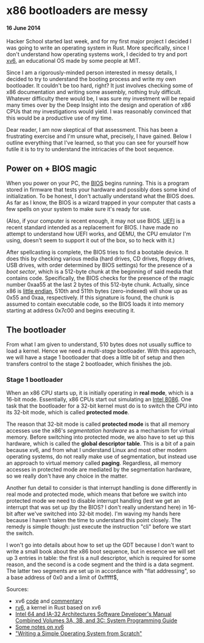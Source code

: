 # x86 bootloaders are messy

#### 16 June 2014

Hacker School started last week, and for my first major project I decided I was going to write an operating system in Rust. More specifically, since I don't understand how operating systems work, I decided to try and port [xv6](http://pdos.csail.mit.edu/6.828/2012/xv6.html), an educational OS made by some people at MIT.

Since I am a rigorously-minded person interested in messy details, I decided to try to understand the booting process and write my own bootloader. It couldn't be too hard, right? It just involves checking some of x86 documentation and writing some assembly, nothing truly difficult. Whatever difficulty there would be, I was sure my investment will be repaid many times over by the Deep Insight into the design and operation of x86 CPUs that my investigations would yield. I was reasonably convinced that this would be a productive use of my time.

Dear reader, I am now skeptical of that assessment. This has been a frustrating exercise and I'm unsure what, precisely, I have gained. Below I outline everything that I've learned, so that you can see for yourself how futile it is to try to understand the intricacies of the boot sequence.


## Power on + BIOS magic
When you power on your PC, the [BIOS](http://en.wikipedia.org/wiki/BIOS) begins running. This is a program stored in firmware that tests your hardware and possibly does some kind of initialization. To be honest, I don't actually understand what the BIOS does. As far as I know, the BIOS is a wizard trapped in your computer that casts a few spells on your system to make sure it's ready for use.

(Also, if your computer is recent enough, it may not use BIOS. [UEFI](http://en.wikipedia.org/wiki/Unified_Extensible_Firmware_Interface) is a recent standard intended as a replacement for BIOS. I have made no attempt to understand how UEFI works, and QEMU, the CPU emulator I'm using, doesn't seem to support it out of the box, so to heck with it.)

After spellcasting is complete, the BIOS tries to find a bootable device. It does this by checking various media (hard drives, CD drives, floppy drives, USB drives, with order determined by BIOS settings) for the presence of a *boot sector*, which is a 512-byte chunk at the beginning of said media that contains code. Specifically, the BIOS checks for the presence of the magic number 0xaa55 at the last 2 bytes of this 512-byte chunk. Actually, since x86 is [little endian](http://en.wikipedia.org/wiki/Endianness), 510th and 511th bytes (zero-indexed) will show up as 0x55 and 0xaa, respectively. If this signature is found, the chunk is assumed to contain executable code, so the BIOS loads it into memory starting at address 0x7c00 and begins executing it.


## The bootloader
From what I am given to understand, 510 bytes does not usually suffice to load a kernel. Hence we need a *multi-stage* bootloader. With this approach, we will have a stage 1 bootloader that does a little bit of setup and then transfers control to the stage 2 bootloader, which finishes the job.

### Stage 1 bootloader
When an x86 CPU starts up, it is initially operating in **real mode**, which is a 16-bit mode. Essentially, x86 CPUs start out simulating an [Intel 8086](http://en.wikipedia.org/wiki/Intel_8086). One task that the bootloader for a 32-bit kernel must do is to switch the CPU into its 32-bit mode, which is called **protected mode**.

The reason that 32-bit mode is called **protected mode** is that all memory accesses use the x86's *segmentation hardware* as a mechanism for virtual memory. Before switching into protected mode, we also have to set up this hardware, which is called the **global descriptor table**. This is a bit of a pain because xv6, and from what I understand Linux and most other modern operating systems, do not really make use of segmentation, but instead use an approach to virtual memory called **paging**. Regardless, all memory accesses in protected mode are mediated by the segmentation hardware, so we really don't have any choice in the matter.

Another fun detail to consider is that interrupt handling is done differently in real mode and protected mode, which means that before we switch into protected mode we need to disable interrupt handling (lest we get an interrupt that was set up (by the BIOS? I don't really understand here) in 16-bit after we've switched into 32-bit mode). I'm waving my hands here because I haven't taken the time to understand this point closely. The remedy is simple though: just execute the instruction "cli" before we start the switch.

I won't go into details about how to set up the GDT because I don't want to write a small book about the x86 boot sequence, but in essence we will set up 3 entries in table: the first is a null descriptor, which is required for some reason, and the second is a code segment and the third is a data segment. The latter two segments are set up in accordance with "flat addressing", so a base address of 0x0 and a limit of 0xfffff$,



Sources:

 - xv6 [code](http://pdos.csail.mit.edu/6.828/2012/xv6/xv6-rev7.pdf) and [commentary](http://pdos.csail.mit.edu/6.828/2012/xv6/book-rev7.pdf)
 - [rv6](https://github.com/mahrz/rv6), a kernel in Rust based on xv6
 - [Intel 64 and IA-32 Architectures Software Developer's Manual Combined Volumes 3A, 3B, and 3C: System Programming Guide](http://www.intel.com/content/dam/www/public/us/en/documents/manuals/64-ia-32-architectures-software-developer-system-programming-manual-325384.pdf)
 - [Some notes on xv6](http://moss.cs.iit.edu/cs450/xv6notes.html)
 - ["Writing a Simple Operating System from Scratch"](http://www.cs.bham.ac.uk/~exr/lectures/opsys/10_11/lectures/os-dev.pdf)
